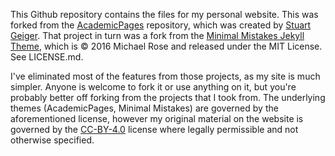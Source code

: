 This Github repository contains the files for my personal website.  This was forked from the [AcademicPages](https://github.com/academicpages/academicpages.github.io) repository, which was created by [Stuart Geiger](https://github.com/staeiou). That project in turn was a fork from the [Minimal Mistakes Jekyll Theme](https://mmistakes.github.io/minimal-mistakes/), which is © 2016 Michael Rose and released under the MIT License. See LICENSE.md.

I've eliminated most of the features from those projects, as my site is much simpler. Anyone is welcome to fork it or use anything on it, but you're probably better off forking from the projects that I took from. The underlying themes (AcademicPages, Minimal Mistakes) are governed by the aforementioned license, however my original material on the website is governed by the [CC-BY-4.0](https://creativecommons.org/licenses/by/4.0/) license where legally permissible and not otherwise specified.
